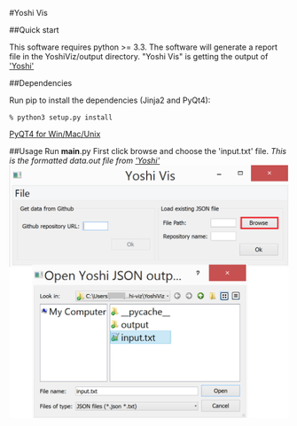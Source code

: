 #Yoshi Vis

##Quick start

This software requires python >= 3.3. The software will generate a report file in the YoshiViz/output directory.
"Yoshi Vis" is getting the output of ['Yoshi'](https://github.com/maelstromdat/YOSHI)

##Dependencies

Run pip to install the dependencies (Jinja2 and PyQt4):

	% python3 setup.py install

[PyQT4 for Win/Mac/Unix](http://www.riverbankcomputing.com/software/pyqt/download)

##Usage
Run __main__.py
First click browse and choose the 'input.txt' file. *This is the formatted data.out file from ['Yoshi'](https://github.com/maelstromdat/YOSHI)*
![Yoshi Vis](https://raw.githubusercontent.com/NinjaTrappeur/yoshi-viz/master/YoshiViz/Documentation/Yoshi%20Vis%201.png "Browse the 'input.txt' file")


